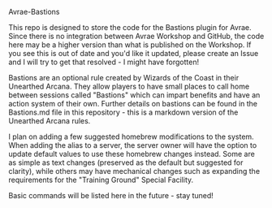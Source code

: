 Avrae-Bastions

This repo is designed to store the code for the Bastions plugin for Avrae. Since there is no integration between Avrae Workshop and GitHub, the code here may be a higher version than what is published on the Workshop. If you see this is out of date and you'd like it updated, please create an Issue and I will try to get that resolved - I might have forgotten!

Bastions are an optional rule created by Wizards of the Coast in their Unearthed Arcana. They allow players to have small places to call home between sessions called "Bastions" which can impart benefits and have an action system of their own. Further details on bastions can be found in the Bastions.md file in this repository - this is a markdown version of the Unearthed Arcana rules. 

I plan on adding a few suggested homebrew modifications to the system. When adding the alias to a server, the server owner will have the option to update default values to use these homebrew changes instead. Some are as simple as text changes (preserved as the default but suggested for clarity), while others may have mechanical changes such as expanding the requirements for the "Training Ground" Special Facility.

Basic commands will be listed here in the future - stay tuned!

